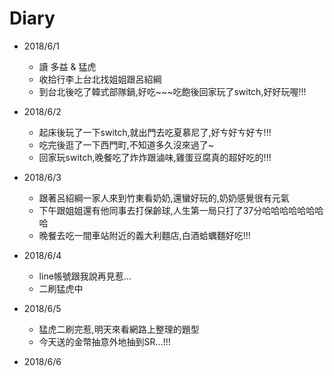 # Diary

* 2018/6/1
  * 讀 多益 & 猛虎
  * 收拾行李上台北找姐姐跟呂紹綱
  * 到台北後吃了韓式部隊鍋,好吃~~~吃飽後回家玩了switch,好好玩喔!!!

* 2018/6/2
  * 起床後玩了一下switch,就出門去吃夏慕尼了,好ㄘ好ㄘ好ㄘ!!!
  * 吃完後逛了一下西門町,不知道多久沒來過了~
  * 回家玩switch,晚餐吃了炸炸跟滷味,雞蛋豆腐真的超好吃的!!!

* 2018/6/3
  * 跟著呂紹綱一家人來到竹東看奶奶,還蠻好玩的,奶奶感覺很有元氣
  * 下午跟姐姐還有他同事去打保齡球,人生第一局只打了37分哈哈哈哈哈哈哈哈
  * 晚餐去吃一間車站附近的義大利麵店,白酒蛤蠣麵好吃!!!

* 2018/6/4
  * line帳號跟我說再見惹...
  * 二刷猛虎中

* 2018/6/5
  * 猛虎二刷完惹,明天來看網路上整理的題型
  * 今天送的金幣抽意外地抽到SR...!!!

* 2018/6/6
